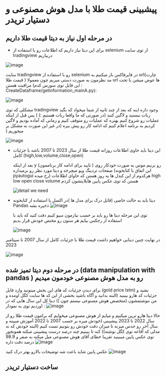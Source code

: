 # پیشبینی قیمت طلا با مدل هوش مصنوعی و دستیار تریدر 

## در مرحله اول نیاز به دیتا قیمت طلا داریم  
- برای این دیتا نیاز داریم که اطلاعات رو با استفاده از selenium از توی سایت tradingview  دربیاریم

 ![image](https://github.com/user-attachments/assets/57669c31-8919-45cf-9319-1bbc859fa212)
 
  سایت tradingview رو با استفاده از selenium در  فایرفاکس باز میکنیم به url(چارت قیمت طلا ) مد نظرمون به صورت دستی میریم چون معمولا url  ها عوض میشن یا تحت مراقبت هستن (این فایل توی سورس کدم : CreateDataframe/getinformation_mainA.py):
  
![image](https://github.com/user-attachments/assets/ed52ecf3-bbcd-45b6-bd4d-fc249c44a0b5)



  مشکلی که توی tradingview وجود داره اینه که بعد از چند ثانیه از شما میخواد که بگید ربات نیستید و لاگین کنید (در صورتی که ما واقعا ربات هستیم :) ) 
  پس قبل از اینکه عملیات رو شروع کنیم بهتره که عملیات رو متوقف کنیم و زمانی که آماده بودیم و لاگین کردیم به برنامه اعلام کنیم که ادامه کار رو پیش ببره (در غیر این صورت به مشکل بر میخوریم )

  
![image](https://github.com/user-attachments/assets/1ba92878-d352-46ac-b0c2-1f363bcbaee2)



- این دیتا باید حاوی اطلاعات روزانه قیمت طلا از سال 2023 تا 2007 باشه  با جزئیات کامل (high,low,volume,close,open)

  بعد از اینکه y (تایید برای ادامه کار برناممون ) رو بزنیم موس به صورت خودکار روی صفحات تردینگ ویو میچرخه و دیتا مورد نظر رو برمیداره (این اتفاق با کتابخونه pyautogui رخ میده)
  هرکدوم از این کندل ها یه روز هستن که حاوای اطلاعات  high low open close volume هستن که توی عکس پایین هایلایتشون کردم
  
  
  ![detail we need ](https://github.com/user-attachments/assets/8cde1696-5bc8-45a4-bd9c-ea899c1594a0)

- دیتا باید به حالت خاصی (قابل درک برای مدل ها )در اکسل با استفاده از کتابخونه Pandas  ذخیره بشه
  ![image](https://github.com/user-attachments/assets/0fe19a47-3c2c-4db5-9da2-82c825411f3b)

  توی این مرحله دیتا ها رو باید بر حسب نیازمون سیو کنیم دقت کنید که باید با استفاده از رجکس بیایم هر ستون رو مختص خودش قرار بدیم

  ![image](https://github.com/user-attachments/assets/6b438607-3c1c-441d-8e15-f17ce92f9e41)

در نهایت چنین دیتایی خواهیم داشت قیمت طلا با جزئیات کامل از سال 2007 تا سپتامبر 2023 

![image](https://github.com/user-attachments/assets/8af71b18-690a-46ed-94ba-4018856c156f)


## در مرحله دوم دیتا تمیز شده (data manipulation with pandas )  رو به مدل هوش مصنوعی خودمون میدیم 
برای دیدن جزئیات کد های این بخش میتونید وارد فایل (gold price lstm) بشید و جزئیات کد هارو ببینید (البته بدانید و آگاه باشید بخشی از این کد ها سایت کگل اومده و من ننوشتمشون (متخصص هوش مصنوعی نیستم چون ))
دیتا کل این سال هایی که در اوردیم توی یه نمودار : 
![image](https://github.com/user-attachments/assets/ca487cdf-aa13-408c-916b-69d516412989)


حالا دیتا هارو ترین میکنیم و میایم از هوش مصنوعی میخوایم که برامون قیمت طلا رو از سال 2022 تا 2023 پیشبینی (خودش میره بر حسب 2007 تا 2022 آموزش میبینه و سال آخر رو حدس میزنه تا میزان دقت خودش رو بتونیم تست کنیم (البته خودش که نه مدلی که آقاعه توی کگل نوشته)) کنه تا ببینیم چند درصد درست پیشبینی میکنه 
همونجور توی عکس پایین میبینید تقریبا خطای آقای هوش مصنوعی میل میکنه به صفر و 98.9 درصد دقت داره 
![image](https://github.com/user-attachments/assets/f90afbb1-0b68-493b-97ac-a0775f4427fe)

عکس پایین شاید باعث شه توضیحات بالارو بهتر درک کنید 
![image](https://github.com/user-attachments/assets/368eb11e-fdf8-49f1-b4bc-f4864edd709d)




## ساخت دستیار تریدر 


